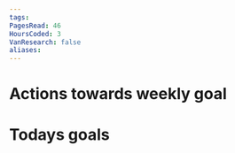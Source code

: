 ```yaml
---
tags: 
PagesRead: 46
HoursCoded: 3
VanResearch: false
aliases:
---
```

# Actions towards weekly goal
# Todays goals